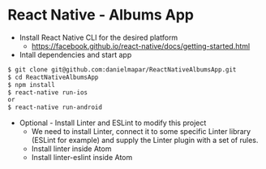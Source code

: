 # React Native - Albums App

  - Install React Native CLI for the desired platform
    - https://facebook.github.io/react-native/docs/getting-started.html
  - Intall dependencies and start app
```sh
$ git clone git@github.com:danielmapar/ReactNativeAlbumsApp.git
$ cd ReactNativeAlbumsApp
$ npm install
$ react-native run-ios
or
$ react-native run-android
```

  - Optional - Install Linter and ESLint to modify this project
    - We need to install Linter, connect it to some specific Linter library (ESLint for example)
    and supply the Linter plugin with a set of rules.
    - Install linter inside Atom
    - Install linter-eslint inside Atom

